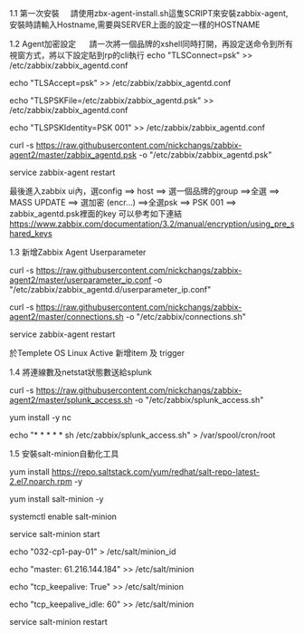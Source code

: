 1.1 第一次安裝
      請使用zbx-agent-install.sh這隻SCRIPT來安裝zabbix-agent, 安裝時請輸入Hostname,需要與SERVER上面的設定一樣的HOSTNAME

1.2 Agent加密設定
      請一次將一個品牌的xshell同時打開，再設定送命令到所有視窗方式，將以下設定貼到rp的cli執行
echo "TLSConnect=psk" >> /etc/zabbix/zabbix_agentd.conf  

echo "TLSAccept=psk" >> /etc/zabbix/zabbix_agentd.conf  

echo "TLSPSKFile=/etc/zabbix/zabbix_agentd.psk" >> /etc/zabbix/zabbix_agentd.conf   

echo "TLSPSKIdentity=PSK 001" >> /etc/zabbix/zabbix_agentd.conf   

curl -s https://raw.githubusercontent.com/nickchangs/zabbix-agent2/master/zabbix_agentd.psk -o "/etc/zabbix/zabbix_agentd.psk"

service zabbix-agent restart 

最後進入zabbix ui內，選config ==> host ==> 選一個品牌的group ==>全選 ==> MASS UPDATE ==> 選加密 (encr…) ==>全選psk ==> PSK 001 ==> zabbix_agentd.psk裡面的key
可以參考如下連結
https://www.zabbix.com/documentation/3.2/manual/encryption/using_pre_shared_keys

1.3 新增Zabbix Agent Userparameter

curl -s https://raw.githubusercontent.com/nickchangs/zabbix-agent2/master/userparameter_ip.conf -o "/etc/zabbix/zabbix_agentd.d/userparameter_ip.conf"

curl -s https://raw.githubusercontent.com/nickchangs/zabbix-agent2/master/connections.sh -o "/etc/zabbix/connections.sh"

service zabbix-agent restart

於Templete OS Linux Active 新增item 及 trigger

1.4 將連線數及netstat狀態數送給splunk

curl -s https://raw.githubusercontent.com/nickchangs/zabbix-agent2/master/splunk_access.sh -o "/etc/zabbix/splunk_access.sh"

yum install -y nc

echo "* * * * * sh /etc/zabbix/splunk_access.sh" > /var/spool/cron/root

1.5 安裝salt-minion自動化工具

yum install https://repo.saltstack.com/yum/redhat/salt-repo-latest-2.el7.noarch.rpm -y

yum install salt-minion -y

systemctl enable salt-minion

service salt-minion start

echo "032-cp1-pay-01" > /etc/salt/minion_id

echo "master: 61.216.144.184" >> /etc/salt/minion

echo "tcp_keepalive: True" >> /etc/salt/minion

echo "tcp_keepalive_idle: 60" >> /etc/salt/minion

service salt-minion restart
